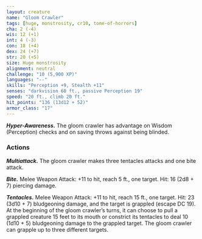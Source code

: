 ```yaml
---
layout: creature
name: "Gloom Crawler"
tags: [huge, monstrosity, cr10, tome-of-horrors]
cha: 2 (-4)
wis: 12 (+1)
int: 4 (-3)
con: 18 (+4)
dex: 24 (+7)
str: 20 (+5)
size: Huge monstrosity
alignment: neutral
challenge: "10 (5,900 XP)"
languages: "--"
skills: "Perception +9, Stealth +11"
senses: "darkvision 60 ft., passive Perception 19"
speed: "20 ft., climb 20 ft."
hit_points: "136 (13d12 + 52)"
armor_class: "17"
---
```


***Hyper-Awareness.*** The gloom crawler has advantage on Wisdom
(Perception) checks and on saving throws against being blinded.

### Actions

***Multiattack.*** The gloom crawler makes three tentacles attacks and one
bite attack.

***Bite.*** Melee Weapon Attack: +11 to hit, reach 5 ft., one target. Hit: 16 (2d8 + 7) piercing damage.

***Tentacles.*** Melee Weapon Attack: +11 to hit, reach 15 ft., one target.
Hit: 23 (3d10 + 7) bludgeoning damage, and the target is grappled (escape
DC 19). At the beginning of the gloom crawler’s turns, it can choose to
pull a grappled creature 15 feet to its mouth or constrict its tentacles to
deal 10 (1d10 + 5) bludgeoning damage to the grappled target. The gloom
crawler can grapple up to three different targets.
